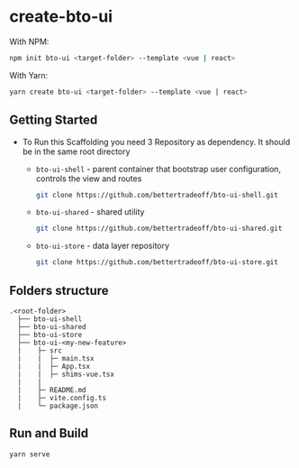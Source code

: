 # create-bto-ui

With NPM: 
```bash
npm init bto-ui <target-folder> --template <vue | react>
```

With Yarn:
```bash
yarn create bto-ui <target-folder> --template <vue | react>
```

## Getting Started
* To Run this Scaffolding you need 3 Repository as dependency. It should be in the same root directory
  * `bto-ui-shell` - parent container that bootstrap user configuration, controls the view and routes
  
    ```bash
    git clone https://github.com/bettertradeoff/bto-ui-shell.git
    ```
  * `bto-ui-shared` - shared utility 
   
    ```bash
    git clone https://github.com/bettertradeoff/bto-ui-shared.git
    ```
  * `bto-ui-store` - data layer repository

    ```bash
    git clone https://github.com/bettertradeoff/bto-ui-store.git
    ```

## Folders structure
```
.<root-folder>
  ├── bto-ui-shell
  ├── bto-ui-shared  
  ├── bto-ui-store
  ├── bto-ui-<my-new-feature>
  |    ├─ src                                
  |    |  ├─ main.tsx
  |    |  ├─ App.tsx
  |    |  ├─ shims-vue.tsx
  |    |
  |    ├─ README.md 
  |    ├─ vite.config.ts 
  |    └─ package.json 
```

## Run and Build
```bash
yarn serve
```
